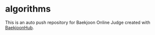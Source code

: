 # algorithms
This is an auto push repository for Baekjoon Online Judge created with [BaekjoonHub](https://github.com/BaekjoonHub/BaekjoonHub).
